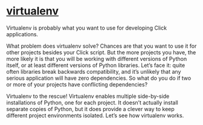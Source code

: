# [virtualenv](https://click.palletsprojects.com/en/8.1.x/quickstart/#virtualenv)

Virtualenv is probably what you want to use for developing Click applications.

What problem does virtualenv solve? Chances are that you want to use it for other projects besides your Click script. But the more projects you have, the more likely it is that you will be working with different versions of Python itself, or at least different versions of Python libraries. Let’s face it: quite often libraries break backwards compatibility, and it’s unlikely that any serious application will have zero dependencies. So what do you do if two or more of your projects have conflicting dependencies?

Virtualenv to the rescue! Virtualenv enables multiple side-by-side installations of Python, one for each project. It doesn’t actually install separate copies of Python, but it does provide a clever way to keep different project environments isolated. Let’s see how virtualenv works.